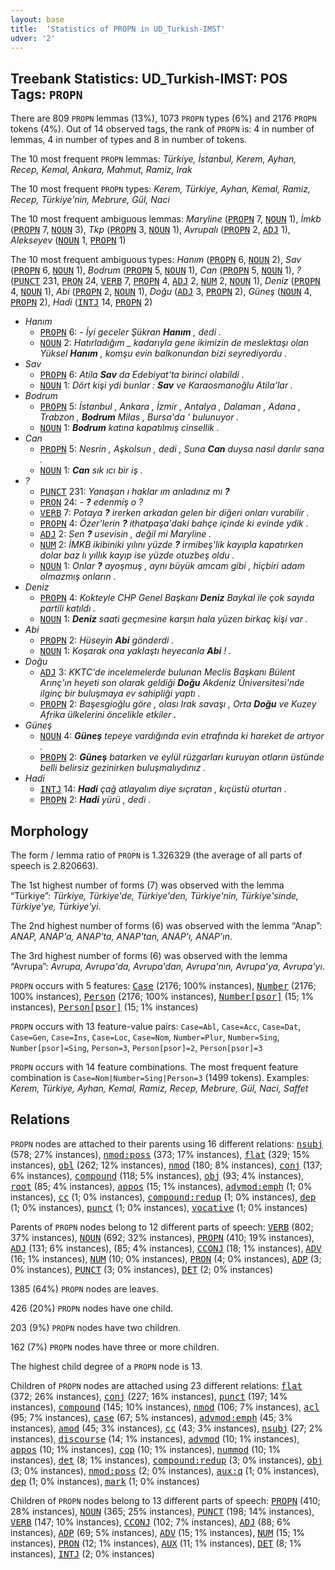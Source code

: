 ```yaml
---
layout: base
title:  'Statistics of PROPN in UD_Turkish-IMST'
udver: '2'
---
```


## Treebank Statistics: UD_Turkish-IMST: POS Tags: `PROPN`

There are 809 `PROPN` lemmas (13%), 1073 `PROPN` types (6%) and 2176 `PROPN` tokens (4%).
Out of 14 observed tags, the rank of `PROPN` is: 4 in number of lemmas, 4 in number of types and 8 in number of tokens.

The 10 most frequent `PROPN` lemmas: <em>Türkiye, İstanbul, Kerem, Ayhan, Recep, Kemal, Ankara, Mahmut, Ramiz, Irak</em>

The 10 most frequent `PROPN` types:  <em>Kerem, Türkiye, Ayhan, Kemal, Ramiz, Recep, Türkiye'nin, Mebrure, Gül, Naci</em>

The 10 most frequent ambiguous lemmas: <em>Maryline</em> (<tt><a href="tr_imst-pos-PROPN.html">PROPN</a></tt> 7, <tt><a href="tr_imst-pos-NOUN.html">NOUN</a></tt> 1), <em>İmkb</em> (<tt><a href="tr_imst-pos-PROPN.html">PROPN</a></tt> 7, <tt><a href="tr_imst-pos-NOUN.html">NOUN</a></tt> 3), <em>Tkp</em> (<tt><a href="tr_imst-pos-PROPN.html">PROPN</a></tt> 3, <tt><a href="tr_imst-pos-NOUN.html">NOUN</a></tt> 1), <em>Avrupalı</em> (<tt><a href="tr_imst-pos-PROPN.html">PROPN</a></tt> 2, <tt><a href="tr_imst-pos-ADJ.html">ADJ</a></tt> 1), <em>Alekseyev</em> (<tt><a href="tr_imst-pos-NOUN.html">NOUN</a></tt> 1, <tt><a href="tr_imst-pos-PROPN.html">PROPN</a></tt> 1)

The 10 most frequent ambiguous types:  <em>Hanım</em> (<tt><a href="tr_imst-pos-PROPN.html">PROPN</a></tt> 6, <tt><a href="tr_imst-pos-NOUN.html">NOUN</a></tt> 2), <em>Sav</em> (<tt><a href="tr_imst-pos-PROPN.html">PROPN</a></tt> 6, <tt><a href="tr_imst-pos-NOUN.html">NOUN</a></tt> 1), <em>Bodrum</em> (<tt><a href="tr_imst-pos-PROPN.html">PROPN</a></tt> 5, <tt><a href="tr_imst-pos-NOUN.html">NOUN</a></tt> 1), <em>Can</em> (<tt><a href="tr_imst-pos-PROPN.html">PROPN</a></tt> 5, <tt><a href="tr_imst-pos-NOUN.html">NOUN</a></tt> 1), <em>?</em> (<tt><a href="tr_imst-pos-PUNCT.html">PUNCT</a></tt> 231, <tt><a href="tr_imst-pos-PRON.html">PRON</a></tt> 24, <tt><a href="tr_imst-pos-VERB.html">VERB</a></tt> 7, <tt><a href="tr_imst-pos-PROPN.html">PROPN</a></tt> 4, <tt><a href="tr_imst-pos-ADJ.html">ADJ</a></tt> 2, <tt><a href="tr_imst-pos-NUM.html">NUM</a></tt> 2, <tt><a href="tr_imst-pos-NOUN.html">NOUN</a></tt> 1), <em>Deniz</em> (<tt><a href="tr_imst-pos-PROPN.html">PROPN</a></tt> 4, <tt><a href="tr_imst-pos-NOUN.html">NOUN</a></tt> 1), <em>Abi</em> (<tt><a href="tr_imst-pos-PROPN.html">PROPN</a></tt> 2, <tt><a href="tr_imst-pos-NOUN.html">NOUN</a></tt> 1), <em>Doğu</em> (<tt><a href="tr_imst-pos-ADJ.html">ADJ</a></tt> 3, <tt><a href="tr_imst-pos-PROPN.html">PROPN</a></tt> 2), <em>Güneş</em> (<tt><a href="tr_imst-pos-NOUN.html">NOUN</a></tt> 4, <tt><a href="tr_imst-pos-PROPN.html">PROPN</a></tt> 2), <em>Hadi</em> (<tt><a href="tr_imst-pos-INTJ.html">INTJ</a></tt> 14, <tt><a href="tr_imst-pos-PROPN.html">PROPN</a></tt> 2)


* <em>Hanım</em>
  * <tt><a href="tr_imst-pos-PROPN.html">PROPN</a></tt> 6: <em>- İyi geceler Şükran <b>Hanım</b> , dedi .</em>
  * <tt><a href="tr_imst-pos-NOUN.html">NOUN</a></tt> 2: <em>Hatırladığım _ kadarıyla gene ikimizin de meslektaşı olan Yüksel <b>Hanım</b> , komşu evin balkonundan bizi seyrediyordu .</em>
* <em>Sav</em>
  * <tt><a href="tr_imst-pos-PROPN.html">PROPN</a></tt> 6: <em>Atila <b>Sav</b> da Edebiyat'ta birinci olabildi .</em>
  * <tt><a href="tr_imst-pos-NOUN.html">NOUN</a></tt> 1: <em>Dört kişi ydi bunlar : <b>Sav</b> ve Karaosmanoğlu Atila'lar .</em>
* <em>Bodrum</em>
  * <tt><a href="tr_imst-pos-PROPN.html">PROPN</a></tt> 5: <em>İstanbul , Ankara , İzmir , Antalya , Dalaman , Adana , Trabzon , <b>Bodrum</b> Milas , Bursa'da ' bulunuyor .</em>
  * <tt><a href="tr_imst-pos-NOUN.html">NOUN</a></tt> 1: <em><b>Bodrum</b> katına kapatılmış cinsellik .</em>
* <em>Can</em>
  * <tt><a href="tr_imst-pos-PROPN.html">PROPN</a></tt> 5: <em>Nesrin , Aşkolsun , dedi , Suna <b>Can</b> duysa nasıl darılır sana .</em>
  * <tt><a href="tr_imst-pos-NOUN.html">NOUN</a></tt> 1: <em><b>Can</b> sık ıcı bir iş .</em>
* <em>?</em>
  * <tt><a href="tr_imst-pos-PUNCT.html">PUNCT</a></tt> 231: <em>Yanaşan ı haklar ım anladınız mı <b>?</b></em>
  * <tt><a href="tr_imst-pos-PRON.html">PRON</a></tt> 24: <em>- <b>?</b> edenmiş o ?</em>
  * <tt><a href="tr_imst-pos-VERB.html">VERB</a></tt> 7: <em>Potaya <b>?</b> irerken arkadan gelen bir diğeri onları vurabilir .</em>
  * <tt><a href="tr_imst-pos-PROPN.html">PROPN</a></tt> 4: <em>Özer'lerin <b>?</b> ithatpaşa'daki bahçe içinde ki evinde ydik .</em>
  * <tt><a href="tr_imst-pos-ADJ.html">ADJ</a></tt> 2: <em>Sen <b>?</b> usevisin , değil mi Maryline .</em>
  * <tt><a href="tr_imst-pos-NUM.html">NUM</a></tt> 2: <em>İMKB ikibiniki yılını yüzde <b>?</b> irmibeş'lik kayıpla kapatırken dolar baz lı yıllık kayıp ise yüzde otuzbeş oldu .</em>
  * <tt><a href="tr_imst-pos-NOUN.html">NOUN</a></tt> 1: <em>Onlar <b>?</b> ayoşmuş , aynı büyük amcam gibi , hiçbiri adam olmazmış onların .</em>
* <em>Deniz</em>
  * <tt><a href="tr_imst-pos-PROPN.html">PROPN</a></tt> 4: <em>Kokteyle CHP Genel Başkanı <b>Deniz</b> Baykal ile çok sayıda partili katıldı .</em>
  * <tt><a href="tr_imst-pos-NOUN.html">NOUN</a></tt> 1: <em><b>Deniz</b> saati geçmesine karşın hala yüzen birkaç kişi var .</em>
* <em>Abi</em>
  * <tt><a href="tr_imst-pos-PROPN.html">PROPN</a></tt> 2: <em>Hüseyin <b>Abi</b> gönderdi .</em>
  * <tt><a href="tr_imst-pos-NOUN.html">NOUN</a></tt> 1: <em>Koşarak ona yaklaştı heyecanla <b>Abi</b> ! .</em>
* <em>Doğu</em>
  * <tt><a href="tr_imst-pos-ADJ.html">ADJ</a></tt> 3: <em>KKTC'de incelemelerde bulunan Meclis Başkanı Bülent Arınç'ın heyeti son olarak geldiği <b>Doğu</b> Akdeniz Üniversitesi'nde ilginç bir buluşmaya ev sahipliği yaptı .</em>
  * <tt><a href="tr_imst-pos-PROPN.html">PROPN</a></tt> 2: <em>Başesgioğlu göre , olası Irak savaşı , Orta <b>Doğu</b> ve Kuzey Afrika ülkelerini öncelikle etkiler .</em>
* <em>Güneş</em>
  * <tt><a href="tr_imst-pos-NOUN.html">NOUN</a></tt> 4: <em><b>Güneş</b> tepeye vardığında evin etrafında ki hareket de artıyor .</em>
  * <tt><a href="tr_imst-pos-PROPN.html">PROPN</a></tt> 2: <em><b>Güneş</b> batarken ve eylül rüzgarları kuruyan otların üstünde belli belirsiz gezinirken buluşmalıydınız .</em>
* <em>Hadi</em>
  * <tt><a href="tr_imst-pos-INTJ.html">INTJ</a></tt> 14: <em><b>Hadi</b> çağ atlayalım diye sıçratan , kıçüstü oturtan .</em>
  * <tt><a href="tr_imst-pos-PROPN.html">PROPN</a></tt> 2: <em><b>Hadi</b> yürü , dedi .</em>

## Morphology

The form / lemma ratio of `PROPN` is 1.326329 (the average of all parts of speech is 2.820663).

The 1st highest number of forms (7) was observed with the lemma “Türkiye”: <em>Türkiye, Türkiye'de, Türkiye'den, Türkiye'nin, Türkiye'sinde, Türkiye'ye, Türkiye'yi</em>.

The 2nd highest number of forms (6) was observed with the lemma “Anap”: <em>ANAP, ANAP'a, ANAP'ta, ANAP'tan, ANAP'ı, ANAP'ın</em>.

The 3rd highest number of forms (6) was observed with the lemma “Avrupa”: <em>Avrupa, Avrupa'da, Avrupa'dan, Avrupa'nın, Avrupa'ya, Avrupa'yı</em>.

`PROPN` occurs with 5 features: <tt><a href="tr_imst-feat-Case.html">Case</a></tt> (2176; 100% instances), <tt><a href="tr_imst-feat-Number.html">Number</a></tt> (2176; 100% instances), <tt><a href="tr_imst-feat-Person.html">Person</a></tt> (2176; 100% instances), <tt><a href="tr_imst-feat-Number-psor.html">Number[psor]</a></tt> (15; 1% instances), <tt><a href="tr_imst-feat-Person-psor.html">Person[psor]</a></tt> (15; 1% instances)

`PROPN` occurs with 13 feature-value pairs: `Case=Abl`, `Case=Acc`, `Case=Dat`, `Case=Gen`, `Case=Ins`, `Case=Loc`, `Case=Nom`, `Number=Plur`, `Number=Sing`, `Number[psor]=Sing`, `Person=3`, `Person[psor]=2`, `Person[psor]=3`

`PROPN` occurs with 14 feature combinations.
The most frequent feature combination is `Case=Nom|Number=Sing|Person=3` (1499 tokens).
Examples: <em>Kerem, Türkiye, Ayhan, Kemal, Ramiz, Recep, Mebrure, Gül, Naci, Saffet</em>


## Relations

`PROPN` nodes are attached to their parents using 16 different relations: <tt><a href="tr_imst-dep-nsubj.html">nsubj</a></tt> (578; 27% instances), <tt><a href="tr_imst-dep-nmod-poss.html">nmod:poss</a></tt> (373; 17% instances), <tt><a href="tr_imst-dep-flat.html">flat</a></tt> (329; 15% instances), <tt><a href="tr_imst-dep-obl.html">obl</a></tt> (262; 12% instances), <tt><a href="tr_imst-dep-nmod.html">nmod</a></tt> (180; 8% instances), <tt><a href="tr_imst-dep-conj.html">conj</a></tt> (137; 6% instances), <tt><a href="tr_imst-dep-compound.html">compound</a></tt> (118; 5% instances), <tt><a href="tr_imst-dep-obj.html">obj</a></tt> (93; 4% instances), <tt><a href="tr_imst-dep-root.html">root</a></tt> (85; 4% instances), <tt><a href="tr_imst-dep-appos.html">appos</a></tt> (15; 1% instances), <tt><a href="tr_imst-dep-advmod-emph.html">advmod:emph</a></tt> (1; 0% instances), <tt><a href="tr_imst-dep-cc.html">cc</a></tt> (1; 0% instances), <tt><a href="tr_imst-dep-compound-redup.html">compound:redup</a></tt> (1; 0% instances), <tt><a href="tr_imst-dep-dep.html">dep</a></tt> (1; 0% instances), <tt><a href="tr_imst-dep-punct.html">punct</a></tt> (1; 0% instances), <tt><a href="tr_imst-dep-vocative.html">vocative</a></tt> (1; 0% instances)

Parents of `PROPN` nodes belong to 12 different parts of speech: <tt><a href="tr_imst-pos-VERB.html">VERB</a></tt> (802; 37% instances), <tt><a href="tr_imst-pos-NOUN.html">NOUN</a></tt> (692; 32% instances), <tt><a href="tr_imst-pos-PROPN.html">PROPN</a></tt> (410; 19% instances), <tt><a href="tr_imst-pos-ADJ.html">ADJ</a></tt> (131; 6% instances),  (85; 4% instances), <tt><a href="tr_imst-pos-CCONJ.html">CCONJ</a></tt> (18; 1% instances), <tt><a href="tr_imst-pos-ADV.html">ADV</a></tt> (16; 1% instances), <tt><a href="tr_imst-pos-NUM.html">NUM</a></tt> (10; 0% instances), <tt><a href="tr_imst-pos-PRON.html">PRON</a></tt> (4; 0% instances), <tt><a href="tr_imst-pos-ADP.html">ADP</a></tt> (3; 0% instances), <tt><a href="tr_imst-pos-PUNCT.html">PUNCT</a></tt> (3; 0% instances), <tt><a href="tr_imst-pos-DET.html">DET</a></tt> (2; 0% instances)

1385 (64%) `PROPN` nodes are leaves.

426 (20%) `PROPN` nodes have one child.

203 (9%) `PROPN` nodes have two children.

162 (7%) `PROPN` nodes have three or more children.

The highest child degree of a `PROPN` node is 13.

Children of `PROPN` nodes are attached using 23 different relations: <tt><a href="tr_imst-dep-flat.html">flat</a></tt> (372; 26% instances), <tt><a href="tr_imst-dep-conj.html">conj</a></tt> (227; 16% instances), <tt><a href="tr_imst-dep-punct.html">punct</a></tt> (197; 14% instances), <tt><a href="tr_imst-dep-compound.html">compound</a></tt> (145; 10% instances), <tt><a href="tr_imst-dep-nmod.html">nmod</a></tt> (106; 7% instances), <tt><a href="tr_imst-dep-acl.html">acl</a></tt> (95; 7% instances), <tt><a href="tr_imst-dep-case.html">case</a></tt> (67; 5% instances), <tt><a href="tr_imst-dep-advmod-emph.html">advmod:emph</a></tt> (45; 3% instances), <tt><a href="tr_imst-dep-amod.html">amod</a></tt> (45; 3% instances), <tt><a href="tr_imst-dep-cc.html">cc</a></tt> (43; 3% instances), <tt><a href="tr_imst-dep-nsubj.html">nsubj</a></tt> (27; 2% instances), <tt><a href="tr_imst-dep-discourse.html">discourse</a></tt> (14; 1% instances), <tt><a href="tr_imst-dep-advmod.html">advmod</a></tt> (10; 1% instances), <tt><a href="tr_imst-dep-appos.html">appos</a></tt> (10; 1% instances), <tt><a href="tr_imst-dep-cop.html">cop</a></tt> (10; 1% instances), <tt><a href="tr_imst-dep-nummod.html">nummod</a></tt> (10; 1% instances), <tt><a href="tr_imst-dep-det.html">det</a></tt> (8; 1% instances), <tt><a href="tr_imst-dep-compound-redup.html">compound:redup</a></tt> (3; 0% instances), <tt><a href="tr_imst-dep-obj.html">obj</a></tt> (3; 0% instances), <tt><a href="tr_imst-dep-nmod-poss.html">nmod:poss</a></tt> (2; 0% instances), <tt><a href="tr_imst-dep-aux-q.html">aux:q</a></tt> (1; 0% instances), <tt><a href="tr_imst-dep-dep.html">dep</a></tt> (1; 0% instances), <tt><a href="tr_imst-dep-mark.html">mark</a></tt> (1; 0% instances)

Children of `PROPN` nodes belong to 13 different parts of speech: <tt><a href="tr_imst-pos-PROPN.html">PROPN</a></tt> (410; 28% instances), <tt><a href="tr_imst-pos-NOUN.html">NOUN</a></tt> (365; 25% instances), <tt><a href="tr_imst-pos-PUNCT.html">PUNCT</a></tt> (198; 14% instances), <tt><a href="tr_imst-pos-VERB.html">VERB</a></tt> (147; 10% instances), <tt><a href="tr_imst-pos-CCONJ.html">CCONJ</a></tt> (102; 7% instances), <tt><a href="tr_imst-pos-ADJ.html">ADJ</a></tt> (88; 6% instances), <tt><a href="tr_imst-pos-ADP.html">ADP</a></tt> (69; 5% instances), <tt><a href="tr_imst-pos-ADV.html">ADV</a></tt> (15; 1% instances), <tt><a href="tr_imst-pos-NUM.html">NUM</a></tt> (15; 1% instances), <tt><a href="tr_imst-pos-PRON.html">PRON</a></tt> (12; 1% instances), <tt><a href="tr_imst-pos-AUX.html">AUX</a></tt> (11; 1% instances), <tt><a href="tr_imst-pos-DET.html">DET</a></tt> (8; 1% instances), <tt><a href="tr_imst-pos-INTJ.html">INTJ</a></tt> (2; 0% instances)

